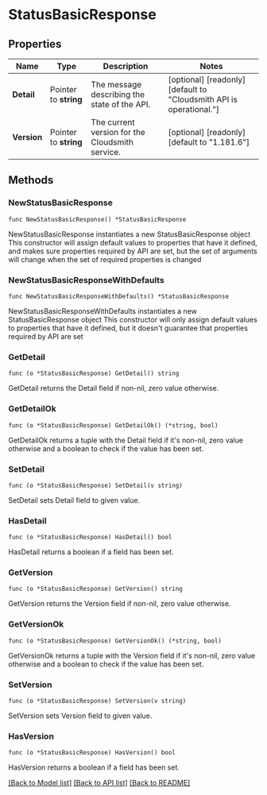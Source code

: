 # StatusBasicResponse

## Properties

Name | Type | Description | Notes
------------ | ------------- | ------------- | -------------
**Detail** | Pointer to **string** | The message describing the state of the API. | [optional] [readonly] [default to "Cloudsmith API is operational."]
**Version** | Pointer to **string** | The current version for the Cloudsmith service. | [optional] [readonly] [default to "1.181.6"]

## Methods

### NewStatusBasicResponse

`func NewStatusBasicResponse() *StatusBasicResponse`

NewStatusBasicResponse instantiates a new StatusBasicResponse object
This constructor will assign default values to properties that have it defined,
and makes sure properties required by API are set, but the set of arguments
will change when the set of required properties is changed

### NewStatusBasicResponseWithDefaults

`func NewStatusBasicResponseWithDefaults() *StatusBasicResponse`

NewStatusBasicResponseWithDefaults instantiates a new StatusBasicResponse object
This constructor will only assign default values to properties that have it defined,
but it doesn't guarantee that properties required by API are set

### GetDetail

`func (o *StatusBasicResponse) GetDetail() string`

GetDetail returns the Detail field if non-nil, zero value otherwise.

### GetDetailOk

`func (o *StatusBasicResponse) GetDetailOk() (*string, bool)`

GetDetailOk returns a tuple with the Detail field if it's non-nil, zero value otherwise
and a boolean to check if the value has been set.

### SetDetail

`func (o *StatusBasicResponse) SetDetail(v string)`

SetDetail sets Detail field to given value.

### HasDetail

`func (o *StatusBasicResponse) HasDetail() bool`

HasDetail returns a boolean if a field has been set.

### GetVersion

`func (o *StatusBasicResponse) GetVersion() string`

GetVersion returns the Version field if non-nil, zero value otherwise.

### GetVersionOk

`func (o *StatusBasicResponse) GetVersionOk() (*string, bool)`

GetVersionOk returns a tuple with the Version field if it's non-nil, zero value otherwise
and a boolean to check if the value has been set.

### SetVersion

`func (o *StatusBasicResponse) SetVersion(v string)`

SetVersion sets Version field to given value.

### HasVersion

`func (o *StatusBasicResponse) HasVersion() bool`

HasVersion returns a boolean if a field has been set.


[[Back to Model list]](../README.md#documentation-for-models) [[Back to API list]](../README.md#documentation-for-api-endpoints) [[Back to README]](../README.md)


